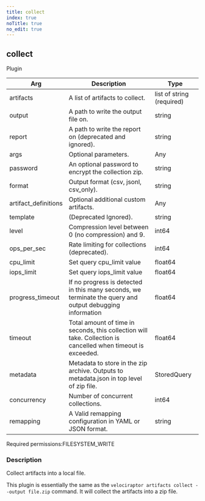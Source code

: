 ```yaml
---
title: collect
index: true
noTitle: true
no_edit: true
---
```




<div class="vql_item"></div>


## collect
<span class='vql_type label label-warning pull-right page-header'>Plugin</span>



<div class="vqlargs"></div>

Arg | Description | Type
----|-------------|-----
artifacts|A list of artifacts to collect.|list of string (required)
output|A path to write the output file on.|string
report|A path to write the report on (deprecated and ignored).|string
args|Optional parameters.|Any
password|An optional password to encrypt the collection zip.|string
format|Output format (csv, jsonl, csv_only).|string
artifact_definitions|Optional additional custom artifacts.|Any
template|(Deprecated Ignored).|string
level|Compression level between 0 (no compression) and 9.|int64
ops_per_sec|Rate limiting for collections (deprecated).|int64
cpu_limit|Set query cpu_limit value|float64
iops_limit|Set query iops_limit value|float64
progress_timeout|If no progress is detected in this many seconds, we terminate the query and output debugging information|float64
timeout|Total amount of time in seconds, this collection will take. Collection is cancelled when timeout is exceeded.|float64
metadata|Metadata to store in the zip archive. Outputs to metadata.json in top level of zip file.|StoredQuery
concurrency|Number of concurrent collections.|int64
remapping|A Valid remapping configuration in YAML or JSON format.|string

<span class="permission_list vql_type">Required permissions:</span><span class="permission_list linkcolour label label-important">FILESYSTEM_WRITE</span>

### Description

Collect artifacts into a local file.

This plugin is essentially the same as the `velociraptor artifacts
collect --output file.zip` command. It will collect the artifacts
into a zip file.


